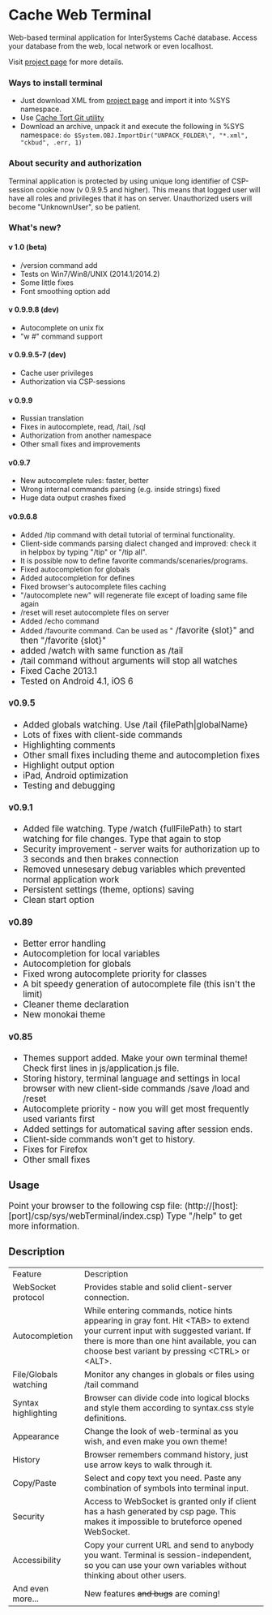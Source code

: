 # Cache Web Terminal
Web-based terminal application for InterSystems Cach&eacute; database. Access your database from the web, local network or even localhost.

Visit [project page](http://intersystems-ru.github.io/webterminal) for more details.

### Ways to install terminal
<UL>
<LI>Just download XML from <a href="http://intersystems-ru.github.io/webterminal/#downloads">project page</a> and import it into %SYS namespace.</LI>
<LI>Use <a href="https://github.com/intersystems-ru/cache-tort-git">Cache Tort Git utility</a></LI>
<LI>Download an archive, unpack it and execute the following in %SYS namespace: <code>do $System.OBJ.ImportDir("UNPACK_FOLDER\", "*.xml", "ckbud", .err, 1)</code></LI>
</UL>

### About security and authorization

Terminal application is protected by using unique long identifier of CSP-session cookie now (v 0.9.9.5 and higher).
This means that logged user will have all roles and privileges that it has on server.
Unauthorized users will become "UnknownUser", so be patient.

### What's new?

#### v 1.0 (beta)
+ /version command add
+ Tests on Win7/Win8/UNIX (2014.1/2014.2)
+ Some little fixes
+ Font smoothing option add

#### v 0.9.9.8 (dev)
* Autocomplete on unix fix
* "w #" command support

#### v 0.9.9.5-7 (dev)
* Cache user privileges
* Authorization via CSP-sessions

#### v 0.9.9
* Russian translation
* Fixes in autocomplete, read, /tail, /sql
* Authorization from another namespace
* Other small fixes and improvements

#### v0.9.7

* New autocomplete rules: faster, better
* Wrong internal commands parsing (e.g. inside strings) fixed
* Huge data output crashes fixed

#### v0.9.6.8

* Added /tip command with detail tutorial of terminal functionality.
* Client-side commands parsing dialect changed and improved: check it in helpbox by typing "/tip" or "/tip all".
* It is possible now to define favorite commands/scenaries/programs.
* Fixed autocompletion for globals
* Added autocompletion for defines
* Fixed browser's autocomplete files caching
* "/autocomplete new" will regenerate file except of loading same file again
* /reset will reset autocomplete files on server
* Added /echo command
* Added /favourite command. Can be used as "<big code> /favorite {slot}" and then "/favorite {slot}"
* added /watch with same function as /tail
* /tail command without arguments will stop all watches
* Fixed Cache 2013.1
* Tested on Android 4.1, iOS 6

#### v0.9.5

* Added globals watching. Use /tail {filePath|globalName}
* Lots of fixes with client-side commands
* Highlighting comments
* Other small fixes including theme and autocompletion fixes
* Highlight output option
* iPad, Android optimization
* Testing and debugging

#### v0.9.1

* Added file watching. Type /watch {fullFilePath} to start watching for file changes. Type that again to stop
* Security improvement - server waits for authorization up to 3 seconds and then brakes connection
* Removed unnesesary debug variables which prevented normal application work
* Persistent settings (theme, options) saving
* Clean start option

#### v0.89

* Better error handling
* Autocompletion for local variables
* Autocompletion for globals
* Fixed wrong autocomplete priority for classes
* A bit speedy generation of autocomplete file (this isn't the limit)
* Cleaner theme declaration
* New monokai theme

#### v0.85

* Themes support added. Make your own terminal theme! Check first lines in js/application.js file.
* Storing history, terminal language and settings in local browser with new client-side commands /save /load and /reset
* Autocomplete priority - now you will get most frequently used variants first
* Added settings for automatical saving after session ends.
* Client-side commands won't get to history.
* Fixes for Firefox
* Other small fixes

### Usage
Point your browser to the following csp file: (http://[host]:[port]/csp/sys/webTerminal/index.csp) Type "/help" to get more information.

### Description
<table>
	<tr>
		<td class="hint">Feature</td>
		<td class="hint">Description</td>
	</tr>
	<tr>
		<td class="info">WebSocket protocol</td>
		<td>Provides stable and solid client-server connection.</td>
	</tr>
	<tr>
		<td class="info">Autocompletion</td>
		<td>While entering commands, notice hints appearing in gray font. Hit &lt;TAB&gt; to extend your current input with suggested variant. If there is more than one hint available, you can choose best variant by pressing &lt;CTRL&gt; or &lt;ALT&gt;.</td>
	</tr>
	<tr>
		<td class="info">File/Globals watching</td>
		<td>Monitor any changes in globals or files using /tail command</td>
	</tr>
	<tr>
		<td class="info">Syntax highlighting</td>
		<td>Browser can divide code into logical blocks and style them according to syntax.css style definitions.</td>
	</tr>
	<tr>
		<td class="info">Appearance</td>
		<td>Change the look of web-terminal as you wish, and even make you own theme!</td>
	</tr>
	<tr>
		<td class="info">History</td>
		<td>Browser remembers command history, just use arrow keys to walk through it.</td>
	</tr>
	<tr>
		<td class="info">Copy/Paste</td>
		<td>Select and copy text you need. Paste any combination of symbols into terminal input.</td>
	</tr>
	<tr>
		<td class="info">Security</td>
		<td>Access to WebSocket is granted only if client has a hash generated by csp page. This makes it impossible to bruteforce opened WebSocket.</td>	</tr>
	<tr>
		<td class="info">Accessibility</td>
		<td>Copy your current URL and send to anybody you want. Terminal is session-independent, so you can use your own variables without thinking about other users.</td>
	</tr>
	<tr>
		<td class="info">And even more...</td>
		<td>New features <s>and bugs</s> are coming!</td>
	</tr>
</table>
